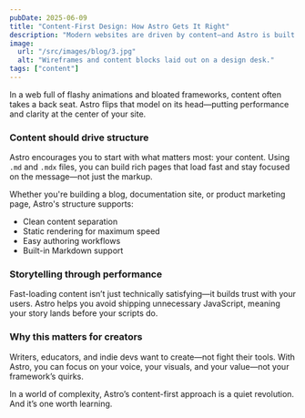 ```yaml
---
pubDate: 2025-06-09
title: "Content-First Design: How Astro Gets It Right"
description: "Modern websites are driven by content—and Astro is built for exactly that. Here's how its architecture supports clarity, speed, and storytelling."
image:
  url: "/src/images/blog/3.jpg"
  alt: "Wireframes and content blocks laid out on a design desk."
tags: ["content"]
---
```


In a web full of flashy animations and bloated frameworks, content often takes a back seat. Astro flips that model on its head—putting performance and clarity at the center of your site.

### Content should drive structure

Astro encourages you to start with what matters most: your content. Using `.md` and `.mdx` files, you can build rich pages that load fast and stay focused on the message—not just the markup.

Whether you're building a blog, documentation site, or product marketing page, Astro's structure supports:

- Clean content separation
- Static rendering for maximum speed
- Easy authoring workflows
- Built-in Markdown support

### Storytelling through performance

Fast-loading content isn’t just technically satisfying—it builds trust with your users. Astro helps you avoid shipping unnecessary JavaScript, meaning your story lands before your scripts do.

### Why this matters for creators

Writers, educators, and indie devs want to create—not fight their tools. With Astro, you can focus on your voice, your visuals, and your value—not your framework’s quirks.

In a world of complexity, Astro’s content-first approach is a quiet revolution. And it’s one worth learning.
